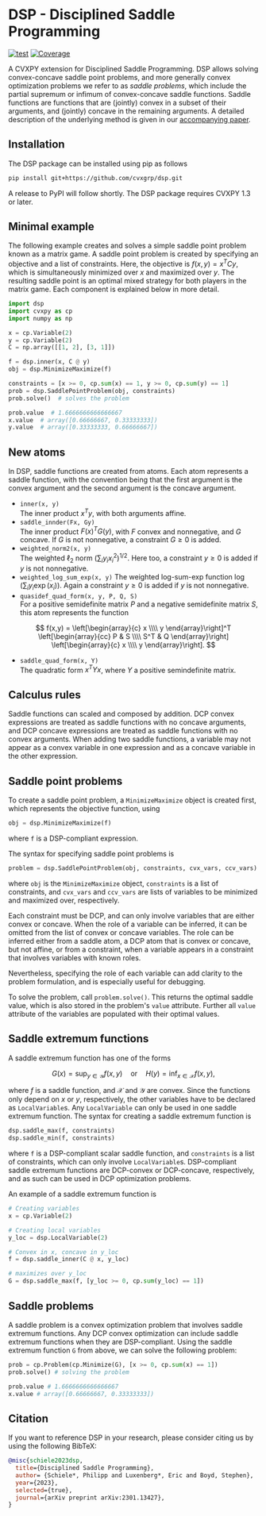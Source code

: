 # DSP -  Disciplined Saddle Programming
[![test](https://github.com/cvxgrp/dsp/actions/workflows/test.yml/badge.svg)](https://github.com/cvxgrp/dsp/actions/workflows/test.yml)
[![Coverage](https://sonarcloud.io/api/project_badges/measure?project=dsp&metric=coverage)](https://sonarcloud.io/summary/new_code?id=dsp)

A CVXPY extension for Disciplined Saddle Programming.
DSP allows solving convex-concave saddle point problems, and more generally
convex optimization problems we refer to as _saddle problems_, which include the partial
supremum or infimum of convex-concave saddle functions.
Saddle functions are functions that are (jointly) convex in a subset of their
arguments, and (jointly) concave in the remaining arguments.
A detailed description of the underlying method is given in our [accompanying paper](https://arxiv.org/abs/2301.13427).

## Installation

The DSP package can be installed using pip as follows
```bash
pip install git+https://github.com/cvxgrp/dsp.git
```
A release to PyPI will follow shortly.
The DSP package requires CVXPY 1.3 or later.

## Minimal example

The following example creates and solves a simple saddle point problem known as a matrix game.
A saddle point problem is created by specifying an objective and a list of constraints.
Here, the objective is $f(x, y) = x^TCy$, which is simultaneously minimized over $x$ and maximized over $y$.
The resulting saddle point is an optimal mixed strategy for both players in the matrix game.
Each component is explained below in more detail.

```python
import dsp
import cvxpy as cp
import numpy as np

x = cp.Variable(2)
y = cp.Variable(2)
C = np.array([[1, 2], [3, 1]])

f = dsp.inner(x, C @ y)
obj = dsp.MinimizeMaximize(f)

constraints = [x >= 0, cp.sum(x) == 1, y >= 0, cp.sum(y) == 1]
prob = dsp.SaddlePointProblem(obj, constraints)
prob.solve()  # solves the problem

prob.value  # 1.6666666666666667
x.value  # array([0.66666667, 0.33333333])
y.value  # array([0.33333333, 0.66666667])
```

## New atoms
In DSP, saddle functions are created from atoms. Each atom represents a saddle function, with the convention being
that the first argument is the convex argument and the second argument is the concave argument.

- `inner(x, y)`  
The inner product $x^Ty$, with both arguments affine.
- `saddle_innder(Fx, Gy)`  
The inner product $F(x)^TG(y)$, with $F$ convex and nonnegative, and $G$ concave. If $G$ is not nonnegative, a constraint
$G \geq 0$ is added.
- `weighted_norm2(x, y)`  
The weighted $\ell_2$ norm $\left(\sum_i y_i x_i^2\right)^{1/2}$. Here too, a constraint $y \geq 0$ is added if $y$ is not
nonnegative.
- `weighted_log_sum_exp(x, y)`
The weighted log-sum-exp function $\log\left(\sum_i y_i \exp(x_i)\right)$. Again a constraint $y \geq 0$ is added if $y$ is not
nonnegative.
- `quasidef_quad_form(x, y, P, Q, S)`  
For a positive semidefinite matrix $P$ and a negative semidefinite matrix $S$, this atom represents the function

$$
f(x,y) = \left[\begin{array}{c} x \\\\ y \end{array}\right]^T
\left[\begin{array}{cc} P & S \\\\ S^T & Q \end{array}\right]
\left[\begin{array}{c} x \\\\ y \end{array}\right].
$$
- `saddle_quad_form(x, Y)`  
The quadratic form $x^TYx$, where $Y$ a positive semindefinite matrix.

## Calculus rules
Saddle functions can scaled and composed by addition. DCP convex expressions are treated as saddle functions with
no concave arguments, and DCP concave expressions are treated as saddle functions with no convex arguments.
When adding two saddle functions, a variable may not appear as a convex variable in one expression and as a concave
variable in the other expression.

## Saddle point problems
To create a saddle point problem, a `MinimizeMaximize` object is created first, which represents the objective function,
using
```python
obj = dsp.MinimizeMaximize(f)
```
where `f` is a DSP-compliant expression.

The syntax for specifying saddle point problems is
```python
problem = dsp.SaddlePointProblem(obj, constraints, cvx_vars, ccv_vars)
```
where `obj` is the `MinimizeMaximize` object, `constraints` is a list of constraints, and `cvx_vars` and `ccv_vars` are
lists of variables to be minimized and maximized over, respectively.

Each constraint must be DCP, and can only involve variables that are either convex or concave.
When the role of a variable can be inferred, it can be omitted from the list of convex or concave variables.
The role can be inferred either from a saddle atom, a DCP atom that is convex or concave, but not affine, or from a
constraint, when a variable appears in a constraint that involves variables with known roles.

Nevertheless, specifying the role of each variable can add clarity to the problem formulation, and is especially
useful for debugging.

To solve the problem, call `problem.solve()`. This returns the optimal saddle value, which is also stored in the
problem's `value` attribute. Further all `value` attribute of the variables are populated with their optimal values.

## Saddle extremum functions
A saddle extremum function has one of the forms

$$
G(x) = \sup_{y \in \mathcal{Y}} f(x,y) \quad \text{or} \quad
H(y) = \inf_{x \in \mathcal{X}} f(x,y),
$$

where $f$ is a saddle function, and $\mathcal{X}$ and $\mathcal{Y}$ are convex.
Since the functions only depend on $x$ or $y$, respectively, the other variables have to be declared as
`LocalVariable`s. Any `LocalVariable` can only be used in one saddle extremum function. The syntax for
creating a saddle extremum function is
```python
dsp.saddle_max(f, constraints)
dsp.saddle_min(f, constraints)
```
where `f` is a DSP-compliant scalar saddle function, and `constraints` is a list of constraints, which can
only involve `LocalVariable`s. DSP-compliant saddle extremum functions are DCP-convex or DCP-concave, respectively,
and as such can be used in DCP optimization problems.

An example of a saddle extremum function is
```python
# Creating variables
x = cp.Variable(2)

# Creating local variables
y_loc = dsp.LocalVariable(2)

# Convex in x, concave in y_loc
f = dsp.saddle_inner(C @ x, y_loc)

# maximizes over y_loc
G = dsp.saddle_max(f, [y_loc >= 0, cp.sum(y_loc) == 1])
```

## Saddle problems
A saddle problem is a convex optimization problem that involves saddle extremum functions. Any DCP convex optimization
can include saddle extremum functions when they are DSP-compliant. Using the saddle extremum function `G` from above,
we can solve the following problem:
```python
prob = cp.Problem(cp.Minimize(G), [x >= 0, cp.sum(x) == 1])
prob.solve() # solving the problem

prob.value # 1.6666666666666667
x.value # array([0.66666667, 0.33333333])
```

## Citation
If you want to reference DSP in your research, please consider citing us by using the following BibTeX:

```BibTeX
@misc{schiele2023dsp,
  title={Disciplined Saddle Programming},
  author= {Schiele*, Philipp and Luxenberg*, Eric and Boyd, Stephen},
  year={2023},
  selected={true},
  journal={arXiv preprint arXiv:2301.13427},
}
```
